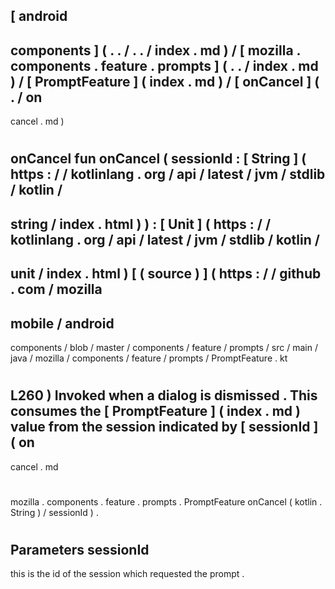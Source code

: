 [
android
-
components
]
(
.
.
/
.
.
/
index
.
md
)
/
[
mozilla
.
components
.
feature
.
prompts
]
(
.
.
/
index
.
md
)
/
[
PromptFeature
]
(
index
.
md
)
/
[
onCancel
]
(
.
/
on
-
cancel
.
md
)
#
onCancel
fun
onCancel
(
sessionId
:
[
String
]
(
https
:
/
/
kotlinlang
.
org
/
api
/
latest
/
jvm
/
stdlib
/
kotlin
/
-
string
/
index
.
html
)
)
:
[
Unit
]
(
https
:
/
/
kotlinlang
.
org
/
api
/
latest
/
jvm
/
stdlib
/
kotlin
/
-
unit
/
index
.
html
)
[
(
source
)
]
(
https
:
/
/
github
.
com
/
mozilla
-
mobile
/
android
-
components
/
blob
/
master
/
components
/
feature
/
prompts
/
src
/
main
/
java
/
mozilla
/
components
/
feature
/
prompts
/
PromptFeature
.
kt
#
L260
)
Invoked
when
a
dialog
is
dismissed
.
This
consumes
the
[
PromptFeature
]
(
index
.
md
)
value
from
the
session
indicated
by
[
sessionId
]
(
on
-
cancel
.
md
#
mozilla
.
components
.
feature
.
prompts
.
PromptFeature
onCancel
(
kotlin
.
String
)
/
sessionId
)
.
#
#
#
Parameters
sessionId
-
this
is
the
id
of
the
session
which
requested
the
prompt
.

